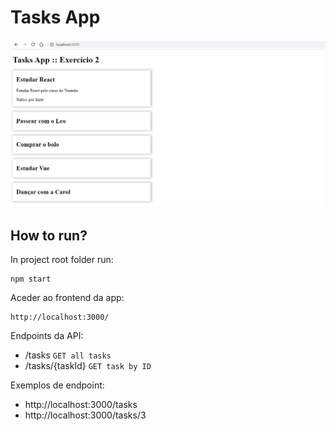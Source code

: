 # Tasks App

![Frontend a da app](screenshot.png)

## How to run?
In project root folder run:
```
npm start
``` 

Aceder ao frontend da app:
```
http://localhost:3000/
```

Endpoints da API:
- /tasks `GET all tasks`
- /tasks/{taskId} `GET task by ID`

Exemplos de endpoint:
- http://localhost:3000/tasks
- http://localhost:3000/tasks/3